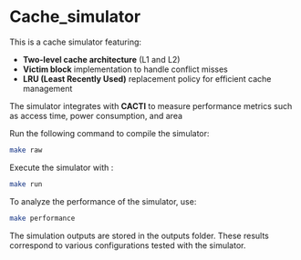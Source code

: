# Cache_simulator
This is a cache simulator featuring:
- **Two-level cache architecture** (L1 and L2)
- **Victim block** implementation to handle conflict misses
- **LRU (Least Recently Used)** replacement policy for efficient cache management

The simulator integrates with **CACTI** to measure performance metrics such as access time, power consumption, and area

Run the following command to compile the simulator:
```bash
make raw
```
Execute the simulator with :
```bash
make run
```
To analyze the performance of the simulator, use:
```bash
make performance
```
The simulation outputs are stored in the outputs folder. These results correspond to various configurations tested with the simulator.
